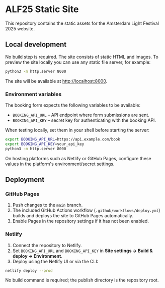 # ALF25 Static Site

This repository contains the static assets for the Amsterdam Light Festival 2025 website.

## Local development

No build step is required. The site consists of static HTML and images. To preview the site locally you can use any static file server, for example:

```bash
python3 -m http.server 8000
```

The site will be available at <http://localhost:8000>.

### Environment variables

The booking form expects the following variables to be available:

- `BOOKING_API_URL` – API endpoint where form submissions are sent.
- `BOOKING_API_KEY` – secret key for authenticating with the booking API.

When testing locally, set them in your shell before starting the server:

```bash
export BOOKING_API_URL=https://api.example.com/book
export BOOKING_API_KEY=your_api_key
python3 -m http.server 8000
```

On hosting platforms such as Netlify or GitHub Pages, configure these values in the platform's environment/secret settings.

## Deployment

### GitHub Pages

1. Push changes to the `main` branch.
2. The included GitHub Actions workflow (`.github/workflows/deploy.yml`) builds and deploys the site to GitHub Pages automatically.
3. Enable Pages in the repository settings if it has not been enabled.

### Netlify

1. Connect the repository to Netlify.
2. Set `BOOKING_API_URL` and `BOOKING_API_KEY` in **Site settings → Build & deploy → Environment**.
3. Deploy using the Netlify UI or via the CLI:

```bash
netlify deploy --prod
```

No build command is required; the publish directory is the repository root.

